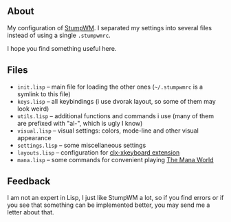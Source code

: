 ## About

My configuration of [StumpWM](https://github.com/sabetts/stumpwm).  I
separated my settings into several files instead of using a single
`.stumpwmrc`.

I hope you find something useful here.

## Files

- `init.lisp` – main file for loading the other ones (`~/.stumpwmrc` is a
  symlink to this file)
- `keys.lisp` – all keybindings (i use dvorak layout, so some of them
  may look weird)
- `utils.lisp` – additional functions and commands i use (many of them
  are prefixed with "al-", which is ugly I know)
- `visual.lisp` – visual settings: colors, mode-line and other visual
  appearance
- `settings.lisp` – some miscellaneous settings
- `layouts.lisp` – configuration for
  [clx-xkeyboard extension](https://github.com/filonenko-mikhail/clx-xkeyboard)
- `mana.lisp` – some commands for convenient playing
  [The Mana World](https://themanaworld.org/)

## Feedback

I am not an expert in Lisp, I just like StumpWM a lot, so if you find
errors or if you see that something can be implemented better, you may
send me a letter about that.

